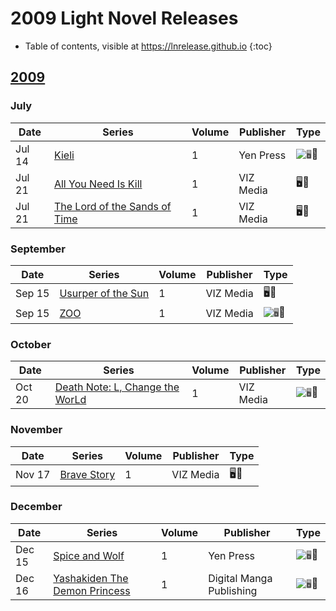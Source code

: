 # 2009 Light Novel Releases

- Table of contents, visible at https://lnrelease.github.io
{:toc}

## [2009](/year/2009.md)

### July

Date|Series|Volume|Publisher|Type|
---|---|---|---|---|
Jul 14|[Kieli](https://yenpress.com/titles/9780759529298-kieli-vol-1-light-novel-the-dead-sleep-in-the-wilderness)|1|Yen Press|<input class="spacer" alt="🖥️" type="image" disabled>📖|
Jul 21|[All You Need Is Kill](https://www.viz.com/read/novel/all-you-need-is-kill/product/2122/paperback)|1|VIZ Media|🖥️📖|
Jul 21|[The Lord of the Sands of Time](https://www.viz.com/read/novel/lord-of-the-sands-of-time-novel/product/2123/paperback)|1|VIZ Media|🖥️📖|

### September

Date|Series|Volume|Publisher|Type|
---|---|---|---|---|
Sep 15|[Usurper of the Sun](https://www.viz.com/read/novel/usurper-of-the-sun/product/2131/paperback)|1|VIZ Media|🖥️📖|
Sep 15|[ZOO](https://www.viz.com/read/novel/zoo-novel/product/1901/paperback)|1|VIZ Media|<input class="spacer" alt="🖥️" type="image" disabled>📖|

### October

Date|Series|Volume|Publisher|Type|
---|---|---|---|---|
Oct 20|[Death Note: L, Change the WorLd](https://www.viz.com/read/novel/death-note-l-change-the-world-novel/product/2192/hardcover)|1|VIZ Media|<input class="spacer" alt="🖥️" type="image" disabled>📖|

### November

Date|Series|Volume|Publisher|Type|
---|---|---|---|---|
Nov 17|[Brave Story](https://www.viz.com/read/novel/brave-story/product/2030/paperback)|1|VIZ Media|🖥️📖|

### December

Date|Series|Volume|Publisher|Type|
---|---|---|---|---|
Dec 15|[Spice and Wolf](https://yenpress.com/titles/9780759531048-spice-and-wolf-vol-1-light-novel)|1|Yen Press|<input class="spacer" alt="🖥️" type="image" disabled>📖|
Dec 16|[Yashakiden The Demon Princess](https://legacy.rightstufanime.com/Yashakiden-The-Demon-Princess-Novel-1)|1|Digital Manga Publishing|<input class="spacer" alt="🖥️" type="image" disabled>📖|
